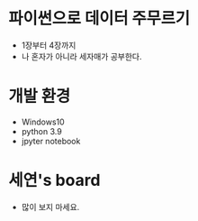 # 파이썬으로 데이터 주무르기
* 1장부터 4장까지
* 나 혼자가 아니라 세자매가 공부한다.

# 개발 환경
* Windows10
* python 3.9
* jpyter notebook

# 세연's board
* 많이 보지 마세요.
